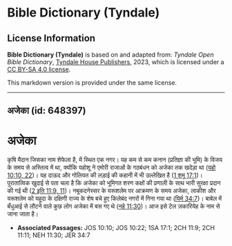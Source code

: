 # Bible Dictionary (Tyndale)

## License Information

**Bible Dictionary (Tyndale)** is based on and adapted from: _Tyndale Open Bible Dictionary_, [Tyndale House Publishers](https://tyndaleopenresources.com/), 2023, which is licensed under a [CC BY-SA 4.0 license](https://creativecommons.org/licenses/by-sa/4.0/legalcode.en).

This markdown version is provided under the same license.



--------------------------------

## अजेका (id: 648397)

अजेका
=====

कृषि मैदान जिसका नाम शेफेला है, में स्थित एक नगर। यह कम से कम कनान (प्रतिज्ञा की भूमि) के विजय के समय से अस्तित्व में था, क्योंकि यहोशू ने एमोरी राजाओं के गठबंधन को अजेका तक खदेड़ा था ([यहो 10:10, 22](https://ref.ly/Josh10:10,Josh10:22))। यह दाऊद और गोलियत की लड़ाई की कहानी में भी उल्लेखित है ([1 शमू 17:1](https://ref.ly/1Sam17:1))। पुरातात्विक खुदाई से पता चला है कि अजेका को भूमिगत शरण कक्षों की प्रणाली के साथ भारी सुरक्षा प्रदान की गई थी ([2 इति 11:9, 11](https://ref.ly/2Chr11:9,2Chr11:11))। नबूकदनेस्सर के यरूशलेम पर आक्रमण के समय अजेका, लाकीश और यरूशलेम को यहूदा के दक्षिणी राज्य के शेष बचे हुए किलेबंद नगरों में गिना गया था ([यिर्म 34:7](https://ref.ly/Jer34:7))। बाबेल में बँधुआई से लौटने वाले कुछ लोग अजेका में बस गए थे ([नहे 11:30](https://ref.ly/Neh11:30))। आज इसे टेल ज़कारियेह के नाम से जाना जाता है।

* **Associated Passages:** JOS 10:10; JOS 10:22; 1SA 17:1; 2CH 11:9; 2CH 11:11; NEH 11:30; JER 34:7

